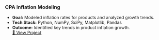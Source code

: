 ### CPA Inflation Modeling  
- **Goal:** Modeled inflation rates for products and analyzed growth trends.  
- **Tech Stack:** Python, NumPy, SciPy, Matplotlib, Pandas  
- **Outcome:** Identified key trends in product inflation growth.  
[🔗 View Project](link-to-project-folder)  
